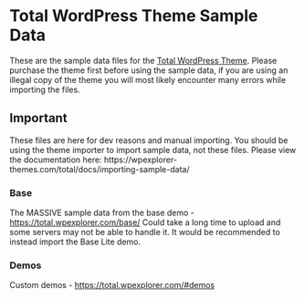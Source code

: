 # Total WordPress Theme Sample Data
<p>These are the sample data files for the <a href="https://total.wpexplorer.com/">Total WordPress Theme</a>. Please purchase the theme first before using the sample data, if you are using an illegal copy of the theme you will most likely encounter many errors while importing the files.</p>

## Important
<p>These files are here for dev reasons and manual importing. You should be using the theme importer to import sample data, not these files. Please view the documentation here: https://wpexplorer-themes.com/total/docs/importing-sample-data/</p>

### Base
The MASSIVE sample data from the base demo - https://total.wpexplorer.com/base/
Could take a long time to upload and some servers may not be able to handle it. It would be recommended to instead import the Base Lite demo.

### Demos
Custom demos - https://total.wpexplorer.com/#demos

